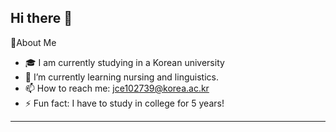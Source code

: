 ## Hi there 👋
<!--  -->

🏅About Me

- 🎓 I am currently studying in a Korean university
- 🌱 I’m currently learning nursing and linguistics.
- 📫 How to reach me: jce102739@korea.ac.kr
- ⚡ Fun fact: I have to study in college for 5 years!
---
